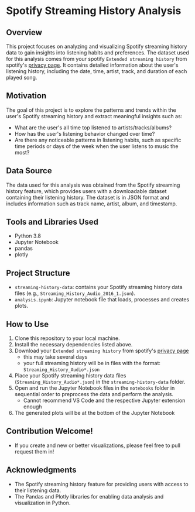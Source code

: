 # Spotify Streaming History Analysis

## Overview
This project focuses on analyzing and visualizing Spotify streaming history data to gain insights into listening habits and preferences. The dataset used for this analysis comes from your spotify `Extended streaming history` from spotify's [privacy page](https://www.spotify.com/us/account/privacy/). It contains detailed information about the user's listening history, including the date, time, artist, track, and duration of each played song.

## Motivation
The goal of this project is to explore the patterns and trends within the user's Spotify streaming history and extract meaningful insights such as:

- What are the user's all time top listened to artists/tracks/albums?
- How has the user's listening behavior changed over time?
- Are there any noticeable patterns in listening habits, such as specific time periods or days of the week when the user listens to music the most?

## Data Source
The data used for this analysis was obtained from the Spotify streaming history feature, which provides users with a downloadable dataset containing their listening history. The dataset is in JSON format and includes information such as track name, artist, album, and timestamp.

## Tools and Libraries Used
- Python 3.8
- Jupyter Notebook
- pandas
- plotly

## Project Structure
- `streaming-history-data`: contains your Spotify streaming history data files (e.g., `Streaming_History_Audio_2016_1.json`).
- `analysis.ipynb`: Jupyter notebook file that loads, processes and creates plots.

## How to Use
1. Clone this repository to your local machine.
2. Install the necessary dependencies listed above.
3. Download your `Extended streaming history` from spotify's [privacy page](https://www.spotify.com/us/account/privacy/)
    - this may take several days
    - your full streaming history will be in files with the format: `Streaming_History_Audio*.json`
4. Place your Spotify streaming history data files (`Streaming_History_Audio*.json`) in the `streaming-history-data` folder.
5. Open and run the Jupyter Notebook files in the `notebooks` folder in sequential order to preprocess the data and perform the analysis.
    - Cannot recommend VS Code and the respective Jupyter extension enough
6. The generated plots will be at the bottom of the Jupyter Notebook


## Contribution Welcome!
- If you create and new or better visualizations, please feel free to pull request them in!

## Acknowledgments
- The Spotify streaming history feature for providing users with access to their listening data.
- The Pandas and Plotly libraries for enabling data analysis and visualization in Python.


